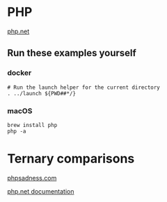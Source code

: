# PHP

[php.net](https://php.net/)

## Run these examples yourself

### docker

```
# Run the launch helper for the current directory
. ../launch ${PWD##*/}
```

### macOS

```
brew install php
php -a
```

# Ternary comparisons


[phpsadness.com](http://phpsadness.com/sad/30)

[php.net documentation](http://php.net/manual/en/language.operators.comparison.php#language.operators.comparison.ternary)

